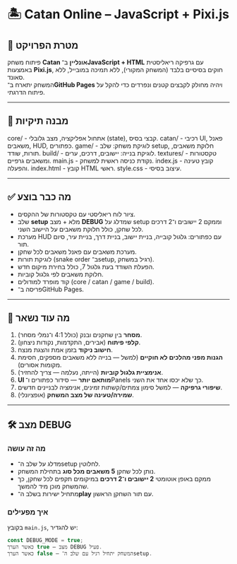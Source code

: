 # 🏝️ Catan Online – JavaScript + Pixi.js

## 🎯 מטרת הפרויקט
פיתוח משחק **Catan אונליין** ב־**JavaScript + HTML** עם גרפיקה ריאליסטית באמצעות **Pixi.js**, חוקים בסיסיים בלבד (המשחק המקורי), ללא תמיכה במובייל, ללא סאונד.  
המשחק יתארח ב־**GitHub Pages** ויהיה מחולק לקבצים קטנים ונפרדים כדי להקל על פיתוח הדרגתי.

---

## 📂 מבנה תיקיות
core/ - אתחול אפליקציה, מצב גלובלי (state), קבצי בסיס.
catan/ - רכיבי UI, פאנל משאבים, HUD, כפתורים.
game/ - לוגיקת משחק: שלב setup, חלוקת משאבים, תורות, שודד.
build/ - לוגיקת בנייה: יישובים, דרכים, ערים.
textures/ - טקסטורות ומשאבים גרפיים.
main.js - נקודת כניסה ראשית למשחק.
index.js - קובץ טעינה והפעלה.
index.html - קובץ HTML ראשי.
style.css - עיצוב בסיסי.



---

## ✅ מה כבר בוצע
- ציור לוח ריאליסטי עם טקסטורות של ההקסים.
- שלב **setup** מלא + מצב **DEBUG** שמדלג על setup וממקם 2 יישובים ו־2 דרכים לכל שחקן, כולל חלוקת משאבים על היישוב השני.
- מערכת HUD עם כפתורים: גלגול קובייה, בניית יישוב, בניית דרך, בניית עיר, סיום תור.
- מערכת משאבים עם פאנל משאבים לכל שחקן.
- לוגיקת תורות (snake order ב־setup, רגיל במשחק).
- הפעלת השודד בעת גלגול 7, כולל בחירת מיקום חדש.
- חלוקת משאבים לפי גלגול קוביות.
- קוד מופרד למודולים (core / catan / game / build).
- פריסה ב־GitHub Pages.

---

## 📝 מה עוד נשאר
1. **מסחר** בין שחקנים ובנק (כולל 4:1 ו־נמלי מסחר).
2. **קלפי פיתוח** (אבירים, התקדמות, נקודות ניצחון).
3. **חישוב ניקוד** בזמן אמת והצגת מנצח.
4. **הגנות מפני מהלכים לא חוקיים** (למשל — בנייה ללא משאבים מספקים, חסימת מקומות אסורים).
5. **אנימציית גלגול קוביות** (הייתה, נעלמה — צריך להחזיר).
6. **UI מותאם יותר** — סידור כפתורים ו־Panels כך שלא יכסו אחד את השני.
7. **שיפורי גרפיקה** — למשל סימון צמתים/קשתות זמינים, אנימציה לבניינים חדשים.
8. **שמירה/טעינה של מצב המשחק** (אופציונלי).

---

## 🛠️ מצב DEBUG
### מה זה עושה
- מדלג על שלב ה־setup לחלוטין.
- נותן לכל שחקן **5 משאבים מכל סוג** בתחילת המשחק.
- ממקם באופן אוטומטי **2 יישובים ו־2 דרכים** במיקומים תקפים לכל שחקן, כך שהמשחק מוכן מיד להמשך.
- מתחיל ישירות בשלב ה־**play** עם תור השחקן הראשון.

### איך מפעילים
בקובץ `main.js`, יש להגדיר:
```js
const DEBUG_MODE = true;
כאשר הערך true — מצב DEBUG פעיל.
כאשר הערך false — המשחק יתחיל רגיל עם שלב ה־setup.
